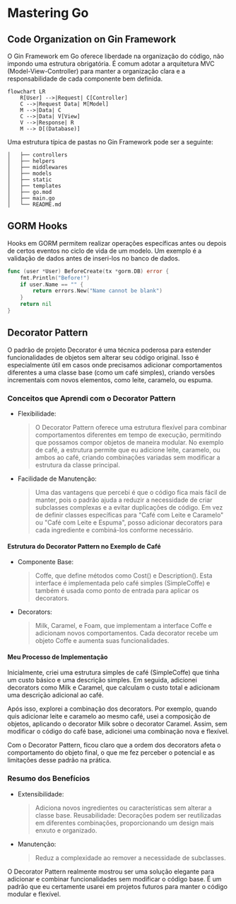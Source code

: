 # Mastering Go

## Code Organization on Gin Framework

O Gin Framework em Go oferece liberdade na organização do código, não impondo uma estrutura obrigatória. É comum adotar a arquitetura MVC (Model-View-Controller) para manter a organização clara e a responsabilidade de cada componente bem definida.

```mermaid
flowchart LR
    R[User] -->|Request| C[Controller]
    C -->|Request Data| M[Model]
    M -->|Data| C
    C -->|Data| V[View]
    V -->|Response| R
    M --> D[(Database)]
```

Uma estrutura típica de pastas no Gin Framework pode ser a seguinte:

```shell
│   ├── controllers
│   ├── helpers
│   ├── middlewares
│   ├── models
│   ├── static
│   ├── templates
│   ├── go.mod
│   ├── main.go
│   └── README.md
``` 
## GORM Hooks

Hooks em GORM permitem realizar operações específicas antes ou depois de certos eventos no ciclo de vida de um modelo. Um exemplo é a validação de dados antes de inseri-los no banco de dados.

``` go
func (user *User) BeforeCreate(tx *gorm.DB) error {
    fmt.Println("Before!")
    if user.Name == "" {
        return errors.New("Name cannot be blank")
    }
    return nil
}
``` 
## Decorator Pattern

O padrão de projeto Decorator é uma técnica poderosa para estender funcionalidades de objetos sem alterar seu código original. Isso é especialmente útil em casos onde precisamos adicionar comportamentos diferentes a uma classe base (como um café simples), criando versões incrementais com novos elementos, como leite, caramelo, ou espuma.

### Conceitos que Aprendi com o Decorator Pattern

- Flexibilidade:

    >
    > O Decorator Pattern oferece uma estrutura flexível para combinar comportamentos diferentes em tempo de execução, permitindo que possamos compor objetos de maneira modular. 
    No exemplo de café, a estrutura permite que eu adicione leite, caramelo, ou ambos ao café, criando combinações variadas sem modificar a estrutura da classe principal.

- Facilidade de Manutenção: 
    > Uma das vantagens que percebi é que o código fica mais fácil de manter, pois o padrão ajuda a reduzir a necessidade de criar subclasses complexas e a evitar duplicações de código. Em vez de definir classes específicas para "Café com Leite e Caramelo" ou "Café com Leite e Espuma", posso adicionar decorators para cada ingrediente e combiná-los conforme necessário.

#### Estrutura do Decorator Pattern no Exemplo de Café

- Componente Base: 
    >
    > Coffe, que define métodos como Cost() e Description(). Esta interface é implementada pelo café simples (SimpleCoffe) e também é usada como ponto de entrada para aplicar os decorators.

- Decorators: 
    > Milk, Caramel, e Foam, que implementam a interface Coffe e adicionam novos comportamentos. Cada decorator recebe um objeto Coffe e aumenta suas funcionalidades.

#### Meu Processo de Implementação

Inicialmente, criei uma estrutura simples de café (SimpleCoffe) que tinha um custo básico e uma descrição simples. Em seguida, adicionei decorators como Milk e Caramel, que calculam o custo total e adicionam uma descrição adicional ao café.

Após isso, explorei a combinação dos decorators. Por exemplo, quando quis adicionar leite e caramelo ao mesmo café, usei a composição de objetos, aplicando o decorator Milk sobre o decorator Caramel. Assim, sem modificar o código do café base, adicionei uma combinação nova e flexível.

Com o Decorator Pattern, ficou claro que a ordem dos decorators afeta o comportamento do objeto final, o que me fez perceber o potencial e as limitações desse padrão na prática.

### Resumo dos Benefícios

- Extensibilidade: 
    > Adiciona novos ingredientes ou características sem alterar a classe base.
    Reusabilidade: Decorações podem ser reutilizadas em diferentes combinações, proporcionando um design mais enxuto e organizado.

- Manutenção: 
    > Reduz a complexidade ao remover a necessidade de subclasses.

O Decorator Pattern realmente mostrou ser uma solução elegante para adicionar e combinar funcionalidades sem modificar o código base. É um padrão que eu certamente usarei em projetos futuros para manter o código modular e flexível.